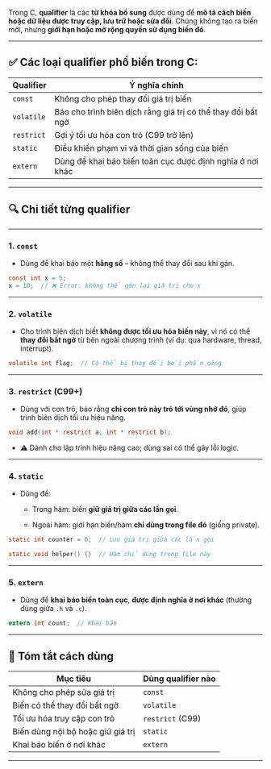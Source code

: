 Trong C, **qualifier** là các **từ khóa bổ sung** được dùng để **mô tả cách biến hoặc dữ liệu được truy cập, lưu trữ hoặc sửa đổi**. Chúng không tạo ra biến mới, nhưng **giới hạn hoặc mở rộng quyền sử dụng biến đó**.

---

## ✅ Các loại **qualifier** phổ biến trong C:

|Qualifier|Ý nghĩa chính|
|---|---|
|`const`|Không cho phép thay đổi giá trị biến|
|`volatile`|Báo cho trình biên dịch rằng giá trị có thể thay đổi bất ngờ|
|`restrict`|Gợi ý tối ưu hóa con trỏ (C99 trở lên)|
|`static`|Điều khiển phạm vi và thời gian sống của biến|
|`extern`|Dùng để khai báo biến toàn cục được định nghĩa ở nơi khác|

---

## 🔍 Chi tiết từng qualifier

---

### 1. `const`

- Dùng để khai báo một **hằng số** – không thể thay đổi sau khi gán.
    

```c
const int x = 5;
x = 10;  // ❌ Error: không thể gán lại giá trị cho x
```

---

### 2. `volatile`

- Cho trình biên dịch biết **không được tối ưu hóa biến này**, vì nó có thể **thay đổi bất ngờ** từ bên ngoài chương trình (ví dụ: qua hardware, thread, interrupt).
    

```c
volatile int flag;  // Có thể bị thay đổi bởi phần cứng
```

---

### 3. `restrict` (C99+)

- Dùng với con trỏ, báo rằng **chỉ con trỏ này trỏ tới vùng nhớ đó**, giúp trình biên dịch tối ưu hiệu năng.
    

```c
void add(int * restrict a, int * restrict b);
```

- ⚠️ Dành cho lập trình hiệu năng cao; dùng sai có thể gây lỗi logic.
    

---

### 4. `static`

- Dùng để:
    
    - Trong hàm: biến **giữ giá trị giữa các lần gọi**.
        
    - Ngoài hàm: giới hạn biến/hàm **chỉ dùng trong file đó** (giống private).
        

```c
static int counter = 0;  // Lưu giá trị giữa các lần gọi

static void helper() {}  // Hàm chỉ dùng trong file này
```

---

### 5. `extern`

- Dùng để **khai báo biến toàn cục**, **được định nghĩa ở nơi khác** (thường dùng giữa `.h` và `.c`).
    

```c
extern int count;  // Khai báo
```

---

## 🧠 Tóm tắt cách dùng

|Mục tiêu|Dùng qualifier nào|
|---|---|
|Không cho phép sửa giá trị|`const`|
|Biến có thể thay đổi bất ngờ|`volatile`|
|Tối ưu hóa truy cập con trỏ|`restrict` (C99)|
|Biến dùng nội bộ hoặc giữ giá trị|`static`|
|Khai báo biến ở nơi khác|`extern`|

---

    
